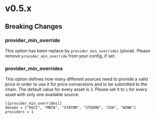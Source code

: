# v0.5.x

## Breaking Changes

### provider_min_override

This option has been replace by `provider_min_overrides` (plural). Please remove `provider_min_override` from your config, if set.

### provider_min_overrides

This option defines how many different sources need to provide a valid price in order to use it for price conversions and to be submitted to the chain. The default value for every asset is `3`. Please set it to `1` for every asset with only one available source:

```
[[provider_min_overrides]]
denoms = ["KUJI", "MNTA", "STATOM", "STOSMO", "USK", "WINK"]
providers = 1
```